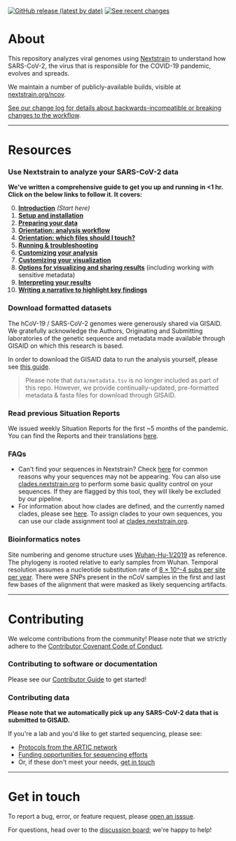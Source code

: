 [![GitHub release (latest by date)](https://img.shields.io/github/v/release/nextstrain/ncov)](https://github.com/nextstrain/ncov/releases)
[![See recent changes](https://img.shields.io/badge/changelog-See%20recent%20changes-blue)](https://github.com/nextstrain/ncov/blob/master/docs/change_log.md)

# About

This repository analyzes viral genomes using [Nextstrain](https://nextstrain.org) to understand how SARS-CoV-2, the virus that is responsible for the COVID-19 pandemic, evolves and spreads.

We maintain a number of publicly-available builds, visible at [nextstrain.org/ncov](https://nextstrain.org/ncov).

[See our change log for details about backwards-incompatible or breaking changes to the workflow](https://github.com/nextstrain/ncov/blob/master/docs/change_log.md).

---
# Resources

### Use Nextstrain to analyze your SARS-CoV-2 data

**We've written a comprehensive guide to get you up and running in <1 hr. Click on the below links to follow it. It covers:**

0. [**Introduction**](https://nextstrain.github.io/ncov/index) _(Start here)_
1. [**Setup and installation**](https://nextstrain.github.io/ncov/setup)
2. [**Preparing your data**](https://nextstrain.github.io/ncov/data-prep)
3. [**Orientation: analysis workflow**](https://nextstrain.github.io/ncov/orientation-workflow)
4. [**Orientation: which files should I touch?**](https://nextstrain.github.io/ncov/orientation-files)
5. [**Running & troubleshooting**](https://nextstrain.github.io/ncov/running)
6. [**Customizing your analysis**](https://nextstrain.github.io/ncov/customizing-analysis)
7. [**Customizing your visualization**](https://nextstrain.github.io/ncov/customizing-visualization)
8. [**Options for visualizing and sharing results**](https://nextstrain.github.io/ncov/sharing) (including working with sensitive metadata)
9. [**Interpreting your results**](https://nextstrain.github.io/ncov/interpretation)
10. [**Writing a narrative to highlight key findings**](https://nextstrain.github.io/ncov/narratives)

### Download formatted datasets

The hCoV-19 / SARS-CoV-2 genomes were generously shared via GISAID. We gratefully acknowledge the Authors, Originating and Submitting laboratories of the genetic sequence and metadata made available through GISAID on which this research is based.

In order to download the GISAID data to run the analysis yourself, please see [this guide](https://nextstrain.github.io/ncov/data-prep).
> Please note that `data/metadata.tsv` is no longer included as part of this repo. However, we provide continually-updated, pre-formatted metadata & fasta files for download through GISAID.

### Read previous Situation Reports
We issued weekly Situation Reports for the first ~5 months of the pandemic. You can find the Reports and their translations [here](https://nextstrain.org/ncov-sit-reps).

### FAQs

- Can't find your sequences in Nextstrain? Check [here](./docs/data_faq.md) for common reasons why your sequences may not be appearing.
You can also use [clades.nextstrain.org](https://clades.nextstrain.org/) to perform some basic quality control on your sequences. If they are flagged by this tool, they will likely be excluded by our pipeline.
- For information about how clades are defined, and the currently named clades, please see [here](./docs/naming_clades.md). To assign clades to your own sequences, you can use our clade assignment tool at [clades.nextstrain.org](https://clades.nextstrain.org/).

### Bioinformatics notes

Site numbering and genome structure uses [Wuhan-Hu-1/2019](https://www.ncbi.nlm.nih.gov/nuccore/MN908947) as reference. The phylogeny is rooted relative to early samples from Wuhan. Temporal resolution assumes a nucleotide substitution rate of [8 &times; 10^-4 subs per site per year](http://virological.org/t/phylodynamic-analysis-176-genomes-6-mar-2020/356). There were SNPs present in the nCoV samples in the first and last few bases of the alignment that were masked as likely sequencing artifacts.

---

# Contributing

We welcome contributions from the community! Please note that we strictly adhere to the [Contributor Covenant Code of Conduct](https://github.com/nextstrain/.github/blob/master/CODE_OF_CONDUCT.md).

### Contributing to software or documentation
Please see our [Contributor Guide](https://github.com/nextstrain/.github/blob/master/CONTRIBUTING.md) to get started!

### Contributing data
**Please note that we automatically pick up any SARS-CoV-2 data that is submitted to GISAID.**

If you're a lab and you'd like to get started sequencing, please see:
* [Protocols from the ARTIC network](https://www.protocols.io/groups/artic/publications)
* [Funding opportunities for sequencing efforts](https://twitter.com/firefoxx66/status/1242147905768751106)
* Or, if these don't meet your needs, [get in touch](mailto:hello@nextstrain.org)

---

# Get in touch

To report a bug, error, or feature request, please [open an isssue](https://github.com/nextstrain/ncov/issues).

For questions, head over to the [discussion board](https://discussion.nextstrain.org/); we're happy to help!
